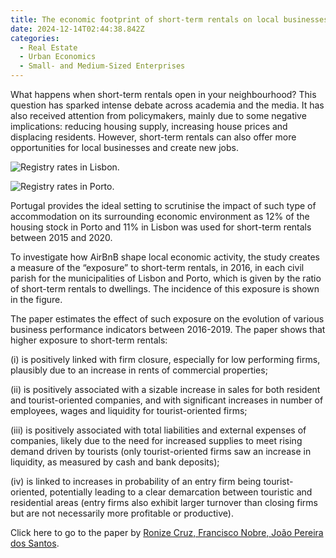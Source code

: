 ```yaml
---
title: The economic footprint of short-term rentals on local businesses in Portugal
date: 2024-12-14T02:44:38.842Z
categories:
  - Real Estate
  - Urban Economics
  - Small- and Medium-Sized Enterprises
---
```

What happens when short-term rentals open in your neighbourhood? This question has sparked intense debate across academia and the media. It has also received attention from policymakers, mainly due to some negative implications: reducing housing supply, increasing house prices and displacing residents. However, short-term rentals can also offer more opportunities for local businesses and create new jobs. 

![](https://ucarecdn.com/71e29986-0bf8-489c-bd13-32d4a2abe91a/ "Registry rates in Lisbon.")

![](https://ucarecdn.com/73a0c077-73e4-4f61-9ae2-89252b26e57a/ "Registry rates in Porto.")

Portugal provides the ideal setting to scrutinise the impact of such type of accommodation on its surrounding economic environment as 12% of the housing stock in Porto and 11% in Lisbon was used for short-term rentals between 2015 and 2020.

To investigate how AirBnB shape local economic activity, the study creates a measure of the “exposure” to short-term rentals, in 2016, in each civil parish for the municipalities of Lisbon and Porto, which is given by the ratio of short-term rentals to dwellings. The incidence of this exposure is shown in the figure.  

The paper estimates the effect of such exposure on the evolution of various business performance indicators between 2016-2019. The paper shows that higher exposure to short-term rentals:

(i) is positively linked with firm closure, especially for low performing firms, plausibly due to an increase in rents of commercial properties;

(ii) is positively associated with a sizable increase in sales for both resident and tourist-oriented companies, and with significant increases in number of employees, wages and liquidity for tourist-oriented firms;

(iii) is positively associated with total liabilities and external expenses of companies, likely due to the need for increased supplies to meet rising demand driven by tourists (only tourist-oriented firms saw an increase in liquidity, as measured by cash and bank deposits);

(iv) is linked to increases in probability of an entry firm being tourist-oriented, potentially leading to a clear demarcation between touristic and residential areas (entry firms also exhibit larger turnover than closing firms but are not necessarily more profitable or productive).



Click here to go to the paper by  [Ronize Cruz, Francisco Nobre, João Pereira dos Santos](https://papers.ssrn.com/sol3/papers.cfm?abstract_id=4982275).